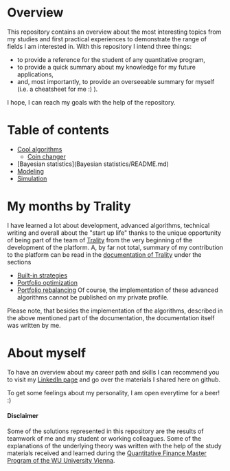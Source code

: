 # Overview
This repository contains an overview about the most interesting topics from my studies and first practical experiences to demonstrate the range of fields I am interested in. With this repository I intend three things:

* to provide a reference for the student of any quantitative program,
* to provide a quick summary about my knowledge for my future applications,
* and, most importantly, to provide an overseeable summary for myself (i.e. a cheatsheet for me :) ).

I hope, I can reach my goals with the help of the repository.

# Table of contents

* [Cool algorithms](Algorithms/README.md)
  * [Coin changer](Algorithms/coin_changer/README.md)
* [Bayesian statistics](Bayesian statistics/README.md)
* [Modeling](Modeling/README.md)
* [Simulation](Simulation/README.md)

# My months by Trality
I have learned a lot about development, advanced algorithms, technical writing and overall about the "start up life" thanks to the unique opportunity of being part of the team of [Trality](trality.com) from the very beginning of the development of the platform.
A, by far not total, summary of my contribution to the platform can be read in the [documentation of Trality](https://docs.trality.com) under the sections
* [Built-in strategies](https://docs.trality.com/api-documentation/built-in-strategies)
* [Portfolio optimization](https://docs.trality.com/api-documentation/portfolio-optimization)
* [Portfolio rebalancing](https://docs.trality.com/api-documentation/portfolio-rebalancing)
Of course, the implementation of these advanced algorithms cannot be published on my private profile.

Please note, that besides the implementation of the algorithms, described in the above mentioned part of the documentation, the documentation itself was written by me.

# About myself
To have an overview about my career path and skills I can recommend you to visit my [LinkedIn page](https://www.linkedin.com/in/laszlo-marton-28b175131/) and go over the materials I shared here on github.

To get some feelings about my personality, I am open everytime for a beer! :) 


#### Disclaimer

Some of the solutions represented in this repository are the results of teamwork of me and my student or working colleagues. Some of the explanations of the underlying theory was written with the help of the study materials received and learned during the [Quantitative Finance Master Program of the WU University Vienna](https://www.wu.ac.at/studium/master/quantitative-finance/overview).
